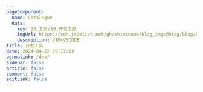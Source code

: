 ```yaml
---
pageComponent: 
  name: Catalogue
  data: 
    key: 30.工具/10.开发工具
    imgUrl: https://cdn.jsdelivr.net/gh/shininome/blog_imgs@blog/blog/basic/tools.jpg
    description: VIM<VSCODE
title: 开发工具
date: 2024-04-22 19:17:23
permalink: /dev/
sidebar: false
article: false
comment: false
editLink: false
---
```

